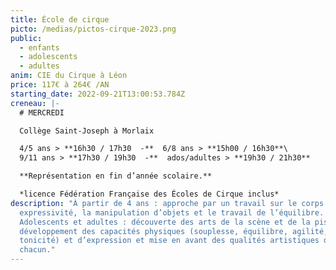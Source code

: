 ```yaml
---
title: École de cirque
picto: /medias/pictos-cirque-2023.png
public:
  - enfants
  - adolescents
  - adultes
anim: CIE du Cirque à Léon
price: 117€ à 264€ /AN
starting_date: 2022-09-21T13:00:53.784Z
creneau: |-
  # MERCREDI

  Collège Saint-Joseph à Morlaix

  4/5 ans > **16h30 / 17h30  -**  6/8 ans > **15h00 / 16h30**\
  9/11 ans > **17h30 / 19h30  -**  ados/adultes > **19h30 / 21h30**

  **Représentation en fin d’année scolaire.**

  *licence Fédération Française des Écoles de Cirque inclus*
description: "À partir de 4 ans : approche par un travail sur le corps et son
  expressivité, la manipulation d’objets et le travail de l’équilibre.
  Adolescents et adultes : découverte des arts de la scène et de la piste,
  développement des capacités physiques (souplesse, équilibre, agilité,
  tonicité) et d’expression et mise en avant des qualités artistiques de
  chacun."
---
```

